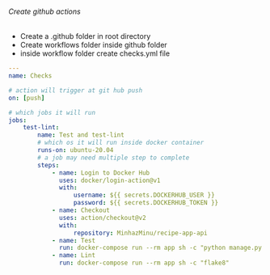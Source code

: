 ###### Create github actions

-   Create a .github folder in root directory
-   Create workflows folder inside github folder
-   inside workflow folder create checks.yml file

```yml
---
name: Checks

# action will trigger at git hub push
on: [push]

# which jobs it will run
jobs:
    test-lint:
        name: Test and test-lint
        # which os it will run inside docker container
        runs-on: ubuntu-20.04
        # a job may need multiple step to complete
        steps:
            - name: Login to Docker Hub
              uses: docker/login-action@v1
              with:
                  username: ${{ secrets.DOCKERHUB_USER }}
                  password: ${{ secrets.DOCKERHUB_TOKEN }}
            - name: Checkout
              uses: action/checkout@v2
              with:
                  repository: MinhazMinu/recipe-app-api
            - name: Test
              run: docker-compose run --rm app sh -c "python manage.py test"
            - name: Lint
              run: docker-compose run --rm app sh -c "flake8"
```
